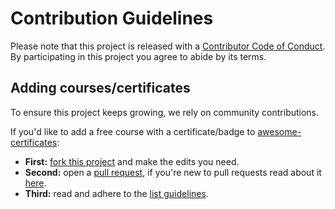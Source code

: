 # Contribution Guidelines 
Please note that this project is released with a [Contributor Code of Conduct](code-of-conduct.md). By participating in this project you agree to abide by its terms.

## Adding courses/certificates
To ensure this project keeps growing, we rely on community contributions. 

If you'd like to add a free course with a certificate/badge to [awesome-certificates](readme.md):
- **First:** [fork this project](https://github.com/PanXProject/awesome-certificates/fork) and make the edits you need. 
- **Second:** open a [pull request](https://github.com/PanXProject/awesome-certificates/compare), if you're new to pull requests read about it [here](https://docs.github.com/en/pull-requests/collaborating-with-pull-requests/proposing-changes-to-your-work-with-pull-requests/creating-a-pull-request).
- **Third:** read and adhere to the [list guidelines](pull_request_template.md).
